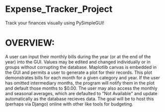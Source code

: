# Expense_Tracker_Project
Track your finances visually using PySimpleGUI!

# OVERVIEW:
A user can input their monthly bills during the year (or at the end of the year) into the GUI. Values may be edited 
and changed individually or in groups without corrupting the database. Maplotlib canvas is embedded in the GUI and
permits a user to generate a plot for their records. This plot demonstrates bills for each month for a given category 
and year. If the user has omitted intermediary months, the program will notify them in the plot and default those
months to $0.00. The user may also access the monthly and seasonal averages, which are defaulted to "Not Available"
and update automatically as the database recieves data. The goal will be to host this (perhaps via Django) online 
with other like tools for budgeting.



